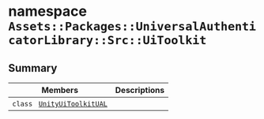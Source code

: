 # namespace `Assets::Packages::UniversalAuthenticatorLibrary::Src::UiToolkit` 

## Summary

 Members                                | Descriptions                                
----------------------------------------|---------------------------------------------
`class ` [`UnityUiToolkitUAL`](Assets--Packages--UniversalAuthenticatorLibrary--Src--UiToolkit--UnityUiToolkitUAL.md) | 

